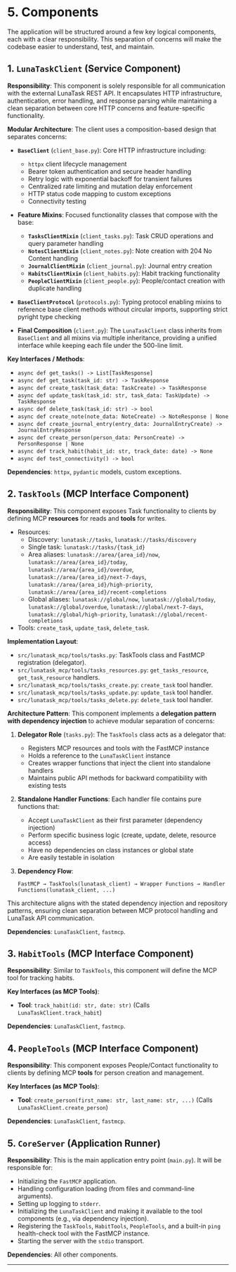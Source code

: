 # 5. Components

The application will be structured around a few key logical components, each with a clear responsibility. This separation of concerns will make the codebase easier to understand, test, and maintain.

## 1. `LunaTaskClient` (Service Component)

**Responsibility**: This component is solely responsible for all communication with the external LunaTask REST API. It encapsulates HTTP infrastructure, authentication, error handling, and response parsing while maintaining a clean separation between core HTTP concerns and feature-specific functionality.

**Modular Architecture**: The client uses a composition-based design that separates concerns:

- **`BaseClient`** (`client_base.py`): Core HTTP infrastructure including:
  - `httpx` client lifecycle management
  - Bearer token authentication and secure header handling
  - Retry logic with exponential backoff for transient failures
  - Centralized rate limiting and mutation delay enforcement
  - HTTP status code mapping to custom exceptions
  - Connectivity testing

- **Feature Mixins**: Focused functionality classes that compose with the base:
  - **`TasksClientMixin`** (`client_tasks.py`): Task CRUD operations and query parameter handling
  - **`NotesClientMixin`** (`client_notes.py`): Note creation with 204 No Content handling
  - **`JournalClientMixin`** (`client_journal.py`): Journal entry creation
  - **`HabitsClientMixin`** (`client_habits.py`): Habit tracking functionality
  - **`PeopleClientMixin`** (`client_people.py`): People/contact creation with duplicate handling

- **`BaseClientProtocol`** (`protocols.py`): Typing protocol enabling mixins to reference base client methods without circular imports, supporting strict pyright type checking

- **Final Composition** (`client.py`): The `LunaTaskClient` class inherits from `BaseClient` and all mixins via multiple inheritance, providing a unified interface while keeping each file under the 500-line limit.

**Key Interfaces / Methods**:

*   `async def get_tasks() -> List[TaskResponse]`
*   `async def get_task(task_id: str) -> TaskResponse`
*   `async def create_task(task_data: TaskCreate) -> TaskResponse`
*   `async def update_task(task_id: str, task_data: TaskUpdate) -> TaskResponse`
*   `async def delete_task(task_id: str) -> bool`
*   `async def create_note(note_data: NoteCreate) -> NoteResponse | None`
*   `async def create_journal_entry(entry_data: JournalEntryCreate) -> JournalEntryResponse`
*   `async def create_person(person_data: PersonCreate) -> PersonResponse | None`
*   `async def track_habit(habit_id: str, track_date: date) -> None`
*   `async def test_connectivity() -> bool`

**Dependencies**: `httpx`, `pydantic` models, custom exceptions.

## 2. `TaskTools` (MCP Interface Component)

**Responsibility**: This component exposes Task functionality to clients by defining MCP **resources** for reads and **tools** for writes.
- Resources:
  - Discovery: `lunatask://tasks`, `lunatask://tasks/discovery`
  - Single task: `lunatask://tasks/{task_id}`
  - Area aliases: `lunatask://area/{area_id}/now`, `lunatask://area/{area_id}/today`, `lunatask://area/{area_id}/overdue`, `lunatask://area/{area_id}/next-7-days`, `lunatask://area/{area_id}/high-priority`, `lunatask://area/{area_id}/recent-completions`
  - Global aliases: `lunatask://global/now`, `lunatask://global/today`, `lunatask://global/overdue`, `lunatask://global/next-7-days`, `lunatask://global/high-priority`, `lunatask://global/recent-completions`
- Tools: `create_task`, `update_task`, `delete_task`.

**Implementation Layout**:
- `src/lunatask_mcp/tools/tasks.py`: TaskTools class and FastMCP registration (delegator).
- `src/lunatask_mcp/tools/tasks_resources.py`: `get_tasks_resource`, `get_task_resource` handlers.
- `src/lunatask_mcp/tools/tasks_create.py`: `create_task` tool handler.
- `src/lunatask_mcp/tools/tasks_update.py`: `update_task` tool handler.
- `src/lunatask_mcp/tools/tasks_delete.py`: `delete_task` tool handler.

**Architecture Pattern**: This component implements a **delegation pattern with dependency injection** to achieve modular separation of concerns:

1. **Delegator Role** (`tasks.py`): The `TaskTools` class acts as a delegator that:
   - Registers MCP resources and tools with the FastMCP instance
   - Holds a reference to the `LunaTaskClient` instance
   - Creates wrapper functions that inject the client into standalone handlers
   - Maintains public API methods for backward compatibility with existing tests

2. **Standalone Handler Functions**: Each handler file contains pure functions that:
   - Accept `LunaTaskClient` as their first parameter (dependency injection)
   - Perform specific business logic (create, update, delete, resource access)
   - Have no dependencies on class instances or global state
   - Are easily testable in isolation

3. **Dependency Flow**: 
   ```
   FastMCP → TaskTools(lunatask_client) → Wrapper Functions → Handler Functions(lunatask_client, ...)
   ```

This architecture aligns with the stated dependency injection and repository patterns, ensuring clean separation between MCP protocol handling and LunaTask API communication.

**Dependencies**: `LunaTaskClient`, `fastmcp`.

## 3. `HabitTools` (MCP Interface Component)

**Responsibility**: Similar to `TaskTools`, this component will define the MCP tool for tracking habits.

**Key Interfaces (as MCP Tools)**:

*   **Tool**: `track_habit(id: str, date: str)` (Calls `LunaTaskClient.track_habit`)

**Dependencies**: `LunaTaskClient`, `fastmcp`.

## 4. `PeopleTools` (MCP Interface Component)

**Responsibility**: This component exposes People/Contact functionality to clients by defining MCP **tools** for person creation and management.

**Key Interfaces (as MCP Tools)**:

*   **Tool**: `create_person(first_name: str, last_name: str, ...)` (Calls `LunaTaskClient.create_person`)

**Dependencies**: `LunaTaskClient`, `fastmcp`.

## 5. `CoreServer` (Application Runner)

**Responsibility**: This is the main application entry point (`main.py`). It will be responsible for:
*   Initializing the `FastMCP` application.
*   Handling configuration loading (from files and command-line arguments).
*   Setting up logging to `stderr`.
*   Initializing the `LunaTaskClient` and making it available to the tool components (e.g., via dependency injection).
*   Registering the `TaskTools`, `HabitTools`, `PeopleTools`, and a built-in `ping` health-check tool with the FastMCP instance.
*   Starting the server with the `stdio` transport.

**Dependencies**: All other components.

---
